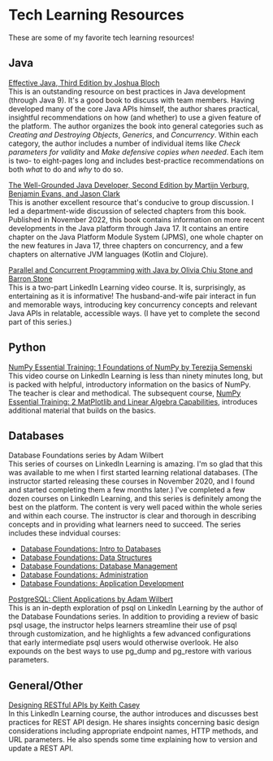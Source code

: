 # Tech Learning Resources
These are some of my favorite tech learning resources!

## Java
[Effective Java, Third Edition by Joshua Bloch](https://learning.oreilly.com/library/view/-/9780134686097/)   
This is an outstanding resource on best practices in Java development (through Java 9). It's a good book to discuss with team members. Having developed many of the core Java APIs himself, the author shares practical, insightful recommendations on how (and whether) to use a given feature of the platform. The author organizes the book into general categories such as _Creating and Destroying Objects_, _Generics_, and _Concurrency_. Within each category, the author includes a number of individual items like _Check parameters for validity_ and _Make defensive copies when needed_. Each item is two- to eight-pages long and includes best-practice recommendations on both _what_ to do and _why_ to do so.   

[The Well-Grounded Java Developer, Second Edition by Martijn Verburg, Benjamin Evans, and Jason Clark](https://learning.oreilly.com/library/view/the-well-grounded-java/9781617298875/)   
This is another excellent resource that's conducive to group discussion. I led a department-wide discussion of selected chapters from this book. Published in November 2022, this book contains information on more recent developments in the Java platform through Java 17. It contains an entire chapter on the Java Platform Module System (JPMS), one whole chapter on the new features in Java 17, three chapters on concurrency, and a few chapters on alternative JVM languages (Kotlin and Clojure).

[Parallel and Concurrent Programming with Java by Olivia Chiu Stone and Barron Stone](https://www.linkedin.com/learning/parallel-and-concurrent-programming-with-java-1)   
This is a two-part LinkedIn Learning video course. It is, surprisingly, as entertaining as it is informative! The husband-and-wife pair interact in fun and memorable ways, introducing key concurrency concepts and relevant Java APIs in relatable, accessible ways. (I have yet to complete the second part of this series.)

## Python
[NumPy Essential Training: 1 Foundations of NumPy by Terezija Semenski](https://www.linkedin.com/learning/numpy-essential-training-1-foundations-of-numpy)   
This video course on LinkedIn Learning is less than ninety minutes long, but is packed with helpful, introductory information on the basics of NumPy. The teacher is clear and methodical. The subsequent course, [NumPy Essential Training: 2 MatPlotlib and Linear Algebra Capabilities](https://www.linkedin.com/learning/numpy-essential-training-2-matplotlib-and-linear-algebra-capabilities), introduces additional material that builds on the basics.

## Databases
Database Foundations series by Adam Wilbert   
This series of courses on LinkedIn Learning is amazing. I'm so glad that this was available to me when I first started learning relational databases. (The instructor started releasing these courses in November 2020, and I found and started completing them a few months later.) I've completed a few dozen courses on LinkedIn Learning, and this series is definitely among the best on the platform. The content is very well paced within the whole series and within each course. The instructor is clear and thorough in describing concepts and in providing what learners need to succeed. The series includes these indvidual courses:
- [Database Foundations: Intro to Databases](https://www.linkedin.com/learning/database-foundations-intro-to-databases)
- [Database Foundations: Data Structures](https://www.linkedin.com/learning/database-foundations-data-structures)
- [Database Foundations: Database Management](https://www.linkedin.com/learning/database-foundations-database-management)
- [Database Foundations: Administration](https://www.linkedin.com/learning/database-foundations-administration-8375189)
- [Database Foundations: Application Development](https://www.linkedin.com/learning/database-foundations-application-development)

[PostgreSQL: Client Applications by Adam Wilbert](https://www.linkedin.com/learning/postgresql-client-applications/work-with-postgresql-on-the-command-line)   
This is an in-depth exploration of psql on LinkedIn Learning by the author of the Database Foundations series. In addition to providing a review of basic psql usage, the instructor helps learners streamline their use of psql through customization, and he highlights a few advanced configurations that early intermediate psql users would otherwise overlook. He also expounds on the best ways to use pg_dump and pg_restore with various parameters.

## General/Other
[Designing RESTful APIs by Keith Casey](https://www.linkedin.com/learning/designing-restful-apis/design-a-restful-api-for-your-organization)   
In this LinkedIn Learning course, the author introduces and discusses best practices for REST API design. He shares insights concerning basic design considerations including appropriate endpoint names, HTTP methods, and URL parameters. He also spends some time explaining how to version and update a REST API.
